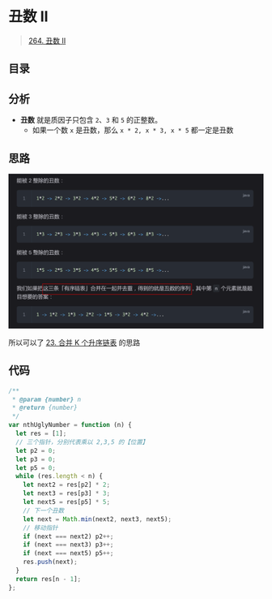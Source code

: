 
# 丑数 II



> [264. 丑数 II](https://leetcode.cn/problems/ugly-number-ii/)


## 目录
<!-- toc -->
 ## 分析 

- **丑数** 就是质因子只包含 `2`、`3` 和 `5` 的正整数。
	- 如果一个数 `x` 是丑数，那么 `x * 2, x * 3, x * 5` 都一定是丑数

## 思路

![图片&文件](./files/20250113.png)

所以可以了  [23. 合并 K 个升序链表](/post/bAnXiD4w.html) 的思路

## 代码

```javascript
/**
 * @param {number} n
 * @return {number}
 */
var nthUglyNumber = function (n) {
  let res = [1];
  // 三个指针，分别代表乘以 2,3,5 的【位置】
  let p2 = 0;
  let p3 = 0;
  let p5 = 0;
  while (res.length < n) {
    let next2 = res[p2] * 2;
    let next3 = res[p3] * 3;
    let next5 = res[p5] * 5;
    // 下一个丑数
    let next = Math.min(next2, next3, next5);
    // 移动指针
    if (next === next2) p2++;
    if (next === next3) p3++;
    if (next === next5) p5++;
    res.push(next);
  }
  return res[n - 1];
};
```




